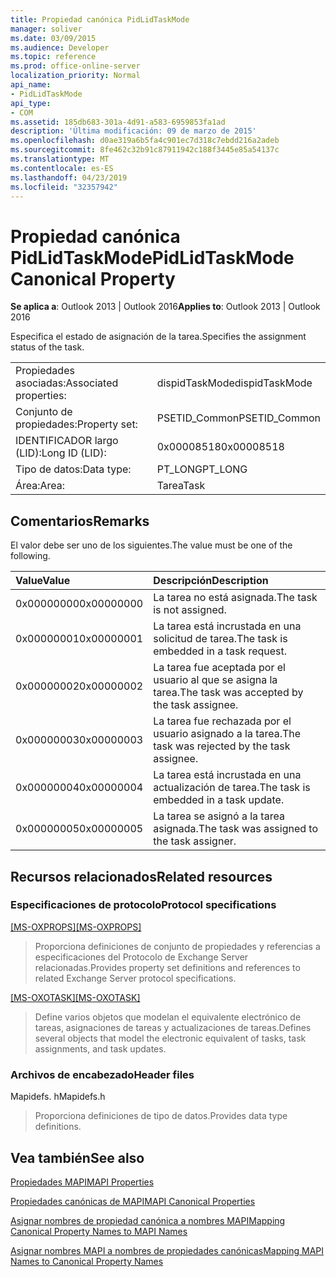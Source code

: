 ```yaml
---
title: Propiedad canónica PidLidTaskMode
manager: soliver
ms.date: 03/09/2015
ms.audience: Developer
ms.topic: reference
ms.prod: office-online-server
localization_priority: Normal
api_name:
- PidLidTaskMode
api_type:
- COM
ms.assetid: 185db683-301a-4d91-a583-6959853fa1ad
description: 'Última modificación: 09 de marzo de 2015'
ms.openlocfilehash: d0ae319a6b5fa4c901ec7d318c7ebdd216a2adeb
ms.sourcegitcommit: 8fe462c32b91c87911942c188f3445e85a54137c
ms.translationtype: MT
ms.contentlocale: es-ES
ms.lasthandoff: 04/23/2019
ms.locfileid: "32357942"
---
```

# <a name="pidlidtaskmode-canonical-property"></a><span data-ttu-id="f0ae0-103">Propiedad canónica PidLidTaskMode</span><span class="sxs-lookup"><span data-stu-id="f0ae0-103">PidLidTaskMode Canonical Property</span></span>

  
  
<span data-ttu-id="f0ae0-104">**Se aplica a**: Outlook 2013 | Outlook 2016</span><span class="sxs-lookup"><span data-stu-id="f0ae0-104">**Applies to**: Outlook 2013 | Outlook 2016</span></span> 
  
<span data-ttu-id="f0ae0-105">Especifica el estado de asignación de la tarea.</span><span class="sxs-lookup"><span data-stu-id="f0ae0-105">Specifies the assignment status of the task.</span></span>
  
|||
|:-----|:-----|
|<span data-ttu-id="f0ae0-106">Propiedades asociadas:</span><span class="sxs-lookup"><span data-stu-id="f0ae0-106">Associated properties:</span></span>  <br/> |<span data-ttu-id="f0ae0-107">dispidTaskMode</span><span class="sxs-lookup"><span data-stu-id="f0ae0-107">dispidTaskMode</span></span>  <br/> |
|<span data-ttu-id="f0ae0-108">Conjunto de propiedades:</span><span class="sxs-lookup"><span data-stu-id="f0ae0-108">Property set:</span></span>  <br/> |<span data-ttu-id="f0ae0-109">PSETID_Common</span><span class="sxs-lookup"><span data-stu-id="f0ae0-109">PSETID_Common</span></span>  <br/> |
|<span data-ttu-id="f0ae0-110">IDENTIFICADOR largo (LID):</span><span class="sxs-lookup"><span data-stu-id="f0ae0-110">Long ID (LID):</span></span>  <br/> |<span data-ttu-id="f0ae0-111">0x00008518</span><span class="sxs-lookup"><span data-stu-id="f0ae0-111">0x00008518</span></span>  <br/> |
|<span data-ttu-id="f0ae0-112">Tipo de datos:</span><span class="sxs-lookup"><span data-stu-id="f0ae0-112">Data type:</span></span>  <br/> |<span data-ttu-id="f0ae0-113">PT_LONG</span><span class="sxs-lookup"><span data-stu-id="f0ae0-113">PT_LONG</span></span>  <br/> |
|<span data-ttu-id="f0ae0-114">Área:</span><span class="sxs-lookup"><span data-stu-id="f0ae0-114">Area:</span></span>  <br/> |<span data-ttu-id="f0ae0-115">Tarea</span><span class="sxs-lookup"><span data-stu-id="f0ae0-115">Task</span></span>  <br/> |
   
## <a name="remarks"></a><span data-ttu-id="f0ae0-116">Comentarios</span><span class="sxs-lookup"><span data-stu-id="f0ae0-116">Remarks</span></span>

<span data-ttu-id="f0ae0-117">El valor debe ser uno de los siguientes.</span><span class="sxs-lookup"><span data-stu-id="f0ae0-117">The value must be one of the following.</span></span>
  
|<span data-ttu-id="f0ae0-118">**Value**</span><span class="sxs-lookup"><span data-stu-id="f0ae0-118">**Value**</span></span>|<span data-ttu-id="f0ae0-119">**Descripción**</span><span class="sxs-lookup"><span data-stu-id="f0ae0-119">**Description**</span></span>|
|:-----|:-----|
|<span data-ttu-id="f0ae0-120">0x00000000</span><span class="sxs-lookup"><span data-stu-id="f0ae0-120">0x00000000</span></span>  <br/> |<span data-ttu-id="f0ae0-121">La tarea no está asignada.</span><span class="sxs-lookup"><span data-stu-id="f0ae0-121">The task is not assigned.</span></span>  <br/> |
|<span data-ttu-id="f0ae0-122">0x00000001</span><span class="sxs-lookup"><span data-stu-id="f0ae0-122">0x00000001</span></span>  <br/> |<span data-ttu-id="f0ae0-123">La tarea está incrustada en una solicitud de tarea.</span><span class="sxs-lookup"><span data-stu-id="f0ae0-123">The task is embedded in a task request.</span></span>  <br/> |
|<span data-ttu-id="f0ae0-124">0x00000002</span><span class="sxs-lookup"><span data-stu-id="f0ae0-124">0x00000002</span></span>  <br/> |<span data-ttu-id="f0ae0-125">La tarea fue aceptada por el usuario al que se asigna la tarea.</span><span class="sxs-lookup"><span data-stu-id="f0ae0-125">The task was accepted by the task assignee.</span></span>  <br/> |
|<span data-ttu-id="f0ae0-126">0x00000003</span><span class="sxs-lookup"><span data-stu-id="f0ae0-126">0x00000003</span></span>  <br/> |<span data-ttu-id="f0ae0-127">La tarea fue rechazada por el usuario asignado a la tarea.</span><span class="sxs-lookup"><span data-stu-id="f0ae0-127">The task was rejected by the task assignee.</span></span>  <br/> |
|<span data-ttu-id="f0ae0-128">0x00000004</span><span class="sxs-lookup"><span data-stu-id="f0ae0-128">0x00000004</span></span>  <br/> |<span data-ttu-id="f0ae0-129">La tarea está incrustada en una actualización de tarea.</span><span class="sxs-lookup"><span data-stu-id="f0ae0-129">The task is embedded in a task update.</span></span>  <br/> |
|<span data-ttu-id="f0ae0-130">0x00000005</span><span class="sxs-lookup"><span data-stu-id="f0ae0-130">0x00000005</span></span>  <br/> |<span data-ttu-id="f0ae0-131">La tarea se asignó a la tarea asignada.</span><span class="sxs-lookup"><span data-stu-id="f0ae0-131">The task was assigned to the task assigner.</span></span>  <br/> |
   
## <a name="related-resources"></a><span data-ttu-id="f0ae0-132">Recursos relacionados</span><span class="sxs-lookup"><span data-stu-id="f0ae0-132">Related resources</span></span>

### <a name="protocol-specifications"></a><span data-ttu-id="f0ae0-133">Especificaciones de protocolo</span><span class="sxs-lookup"><span data-stu-id="f0ae0-133">Protocol specifications</span></span>

<span data-ttu-id="f0ae0-134">[[MS-OXPROPS]](https://msdn.microsoft.com/library/f6ab1613-aefe-447d-a49c-18217230b148%28Office.15%29.aspx)</span><span class="sxs-lookup"><span data-stu-id="f0ae0-134">[[MS-OXPROPS]](https://msdn.microsoft.com/library/f6ab1613-aefe-447d-a49c-18217230b148%28Office.15%29.aspx)</span></span>
  
> <span data-ttu-id="f0ae0-135">Proporciona definiciones de conjunto de propiedades y referencias a especificaciones del Protocolo de Exchange Server relacionadas.</span><span class="sxs-lookup"><span data-stu-id="f0ae0-135">Provides property set definitions and references to related Exchange Server protocol specifications.</span></span>
    
<span data-ttu-id="f0ae0-136">[[MS-OXOTASK]](https://msdn.microsoft.com/library/55600ec0-6195-4730-8436-59c7931ef27e%28Office.15%29.aspx)</span><span class="sxs-lookup"><span data-stu-id="f0ae0-136">[[MS-OXOTASK]](https://msdn.microsoft.com/library/55600ec0-6195-4730-8436-59c7931ef27e%28Office.15%29.aspx)</span></span>
  
> <span data-ttu-id="f0ae0-137">Define varios objetos que modelan el equivalente electrónico de tareas, asignaciones de tareas y actualizaciones de tareas.</span><span class="sxs-lookup"><span data-stu-id="f0ae0-137">Defines several objects that model the electronic equivalent of tasks, task assignments, and task updates.</span></span>
    
### <a name="header-files"></a><span data-ttu-id="f0ae0-138">Archivos de encabezado</span><span class="sxs-lookup"><span data-stu-id="f0ae0-138">Header files</span></span>

<span data-ttu-id="f0ae0-139">Mapidefs. h</span><span class="sxs-lookup"><span data-stu-id="f0ae0-139">Mapidefs.h</span></span>
  
> <span data-ttu-id="f0ae0-140">Proporciona definiciones de tipo de datos.</span><span class="sxs-lookup"><span data-stu-id="f0ae0-140">Provides data type definitions.</span></span>
    
## <a name="see-also"></a><span data-ttu-id="f0ae0-141">Vea también</span><span class="sxs-lookup"><span data-stu-id="f0ae0-141">See also</span></span>



[<span data-ttu-id="f0ae0-142">Propiedades MAPI</span><span class="sxs-lookup"><span data-stu-id="f0ae0-142">MAPI Properties</span></span>](mapi-properties.md)
  
[<span data-ttu-id="f0ae0-143">Propiedades canónicas de MAPI</span><span class="sxs-lookup"><span data-stu-id="f0ae0-143">MAPI Canonical Properties</span></span>](mapi-canonical-properties.md)
  
[<span data-ttu-id="f0ae0-144">Asignar nombres de propiedad canónica a nombres MAPI</span><span class="sxs-lookup"><span data-stu-id="f0ae0-144">Mapping Canonical Property Names to MAPI Names</span></span>](mapping-canonical-property-names-to-mapi-names.md)
  
[<span data-ttu-id="f0ae0-145">Asignar nombres MAPI a nombres de propiedades canónicas</span><span class="sxs-lookup"><span data-stu-id="f0ae0-145">Mapping MAPI Names to Canonical Property Names</span></span>](mapping-mapi-names-to-canonical-property-names.md)

